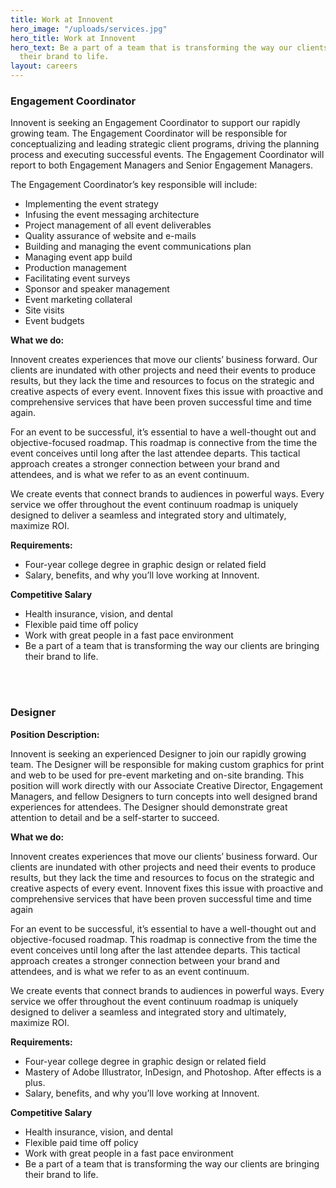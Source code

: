 ```yaml
---
title: Work at Innovent
hero_image: "/uploads/services.jpg"
hero_title: Work at Innovent
hero_text: Be a part of a team that is transforming the way our clients are bringing
  their brand to life.
layout: careers
---
```



### Engagement Coordinator

Innovent is seeking an Engagement Coordinator to support our rapidly growing team. The Engagement Coordinator will be responsible for conceptualizing and leading strategic client programs, driving the planning process and executing successful events. The Engagement Coordinator will report to both Engagement Managers and Senior Engagement Managers.

The Engagement Coordinator’s key responsible will include:

- Implementing the event strategy
- Infusing the event messaging architecture
- Project management of all event deliverables
- Quality assurance of website and e-mails
- Building and managing the event communications plan
- Managing event app build
- Production management
- Facilitating event surveys
- Sponsor and speaker management
- Event marketing collateral
- Site visits
- Event budgets

**What we do:**

Innovent creates experiences that move our clients’ business forward. Our clients are inundated with other projects and need their events to produce results, but they lack the time and resources to focus on the strategic and creative aspects of every event. Innovent fixes this issue with proactive and comprehensive services that have been proven successful time and time again.

For an event to be successful, it’s essential to have a well-thought out and
objective-focused roadmap. This roadmap is connective from the time the event
conceives until long after the last attendee departs. This tactical approach creates a stronger connection between your brand and attendees, and is what we refer to as an event continuum.

We create events that connect brands to audiences in powerful ways. Every service
we offer throughout the event continuum roadmap is uniquely designed to deliver a seamless and integrated story and ultimately, maximize ROI.

**Requirements:**

- Four-year college degree in graphic design or related field
- Salary, benefits, and why you’ll love working at Innovent.

**Competitive Salary**

- Health insurance, vision, and dental
- Flexible paid time off policy
- Work with great people in a fast pace environment
- Be a part of a team that is transforming the way our clients are bringing their brand to life.

<br/><br/>

### Designer

**Position Description:**

Innovent is seeking an experienced Designer to join our rapidly growing team. The Designer will be responsible for making custom graphics for print and web to be used for pre-event marketing and on-site branding. This position will work directly with our Associate Creative Director, Engagement Managers, and fellow Designers to turn concepts into well designed brand experiences for attendees. The Designer should demonstrate great attention to detail and be a self-starter to succeed.

**What we do:**

Innovent creates experiences that move our clients’ business forward. Our clients are inundated with other projects and need their events to produce results, but they lack the time and resources to focus on the strategic and creative aspects of every event. Innovent fixes this issue with proactive and comprehensive services that have been proven successful time and time again

For an event to be successful, it’s essential to have a well-thought out and
objective-focused roadmap. This roadmap is connective from the time the event
conceives until long after the last attendee departs. This tactical approach creates a stronger connection between your brand and attendees, and is what we refer to as an event continuum.

We create events that connect brands to audiences in powerful ways. Every service
we offer throughout the event continuum roadmap is uniquely designed to deliver a seamless and integrated story and ultimately, maximize ROI.

**Requirements:**

- Four-year college degree in graphic design or related field
- Mastery of Adobe Illustrator, InDesign, and Photoshop. After effects is a plus.
- Salary, benefits, and why you’ll love working at Innovent.

**Competitive Salary**

- Health insurance, vision, and dental
- Flexible paid time off policy
- Work with great people in a fast pace environment
- Be a part of a team that is transforming the way our clients are bringing their brand to life.